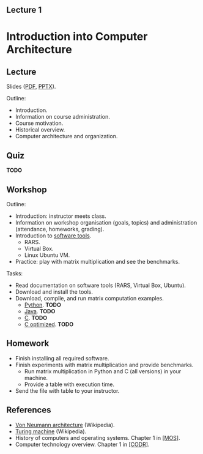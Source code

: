 Lecture 1
---

# Introduction into Computer Architecture

## Lecture

Slides ([PDF](CA_Lecture_01.pdf), [PPTX](CA_Lecture_01.pptx)).

Outline:

* Introduction.
* Information on course administration.
* Course motivation.
* Historical overview.
* Computer architecture and organization.

## Quiz

__TODO__

## Workshop

Outline:

* Introduction: instructor meets class.
* Information on workshop organisation (goals, topics)
  and administration (attendance, homeworks, grading).
* Introduction to [software tools](../../software.md).
     * RARS.
     * Virtual Box. 
     * Linux Ubuntu VM.
* Practice: play with matrix multiplication and see the benchmarks.

Tasks:

* Read documentation on software tools (RARS, Virtual Box, Ubuntu).
* Download and install the tools.
* Download, compile, and run matrix computation examples.
   * [Python](). __TODO__
   * [Java](). __TODO__
   * [C](). __TODO__
   * [C optimized](). __TODO__

## Homework

* Finish installing all required software.
* Finish experiments with matrix multiplication and provide benchmarks.
    * Run matrix multiplication in Python and C (all versions) in your machine.
    * Provide a table with execution time.
* Send the file with table to your instructor.

## References

* [Von Neumann architecture](https://en.m.wikipedia.org/wiki/Von_Neumann_architecture) (Wikipedia).
* [Turing machine](https://en.m.wikipedia.org/wiki/Turing_machine) (Wikipedia).
* History of computers and operating systems. Chapter 1 in [[MOS]](../../books.md).
* Computer technology overview. Chapter 1 in [[CODR]](../../books.md).

